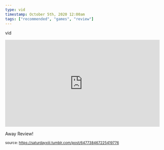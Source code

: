 ```yaml
---
type: vid
timestamp: October 5th, 2020 12:00am
tags: ["recommended", "games", "review"]
---
```

vid
<iframe width="500" height="281"  id="youtube_iframe" src="https://www.youtube.com/embed/beF1Tv5BIeI?feature=oembed&amp;enablejsapi=1&amp;origin=http://safe.txmblr.com&amp;wmode=opaque" frameborder="0" allow="accelerometer; autoplay; clipboard-write; encrypted-media; gyroscope; picture-in-picture" allowfullscreen></iframe>                    
                                            
Away Review!
 
                                                    
<small>source: https://saturdayxiii.tumblr.com/post/647738467225419776</small>